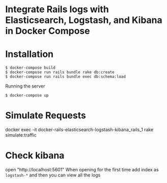 # Integrate Rails logs with Elasticsearch, Logstash, and Kibana in Docker Compose

# Installation

```
$ docker-compose build
$ docker-compose run rails bundle rake db:create
$ docker-compose run rails bundle exec db:schema:load
```

Running the server

```
$ docker-compose up
```

# Simulate Requests
docker exec -it docker-rails-elasticsearch-logstash-kibana_rails_1 rake simulate:traffic

# Check kibana
open "http://localhost:5601"
When opening for the first time add index as `logstash-*` and then you can view all the logs

